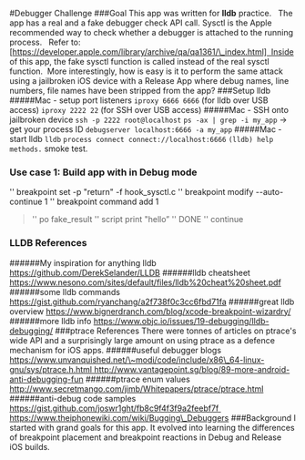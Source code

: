 #Debugger Challenge
###Goal
This app was written for **lldb** practice.   The app has a real and a fake debugger check API call.  Sysctl is the Apple recommended way to check whether a debugger is attached to the running process.    Refer to: [https://developer.apple.com/library/archive/qa/qa1361/\_index.html]  Inside of this app, the fake sysctl function is called instead of the real sysctl function.  More interestingly,  how is easy is it to perform the same attack using a jailbroken iOS device with a Release App where debug names, line numbers, file names have been stripped from the app?
###Setup lldb
#####Mac - setup port listeners
`iproxy 6666 6666`       (for lldb over USB access) `iproxy 2222 22`        (for SSH over USB access)
#####Mac - SSH onto jailbroken device
`ssh -p 2222 root@localhost` `ps -ax | grep -i my_app`  -> get your process ID `debugserver localhost:6666 -a my_app`
#####Mac - start lldb
`lldb` `process connect connect://localhost:6666` `(lldb) help methods.`  smoke test.
### Use case 1: Build app with in Debug mode
'' breakpoint set -p "return" -f hook_sysctl.c
'' breakpoint modify --auto-continue 1
'' breakpoint command add 1
> '' po fake_result
> '' script print "hello”
> '' DONE
'' continue
### LLDB References
######My inspiration for anything lldb
https://github.com/DerekSelander/LLDB
######lldb cheatsheet
https://www.nesono.com/sites/default/files/lldb%20cheat%20sheet.pdf
######some lldb commands
https://gist.github.com/ryanchang/a2f738f0c3cc6fbd71fa
######great lldb overview
https://www.bignerdranch.com/blog/xcode-breakpoint-wizardry/
######more lldb info
https://www.objc.io/issues/19-debugging/lldb-debugging/
###ptrace References
There were tonnes of articles on ptrace's wide API and a surprisingly large amount on using ptrace as a defence mechanism for iOS apps.
######useful debugger blogs
https://www.unvanquished.net/\~modi/code/include/x86\_64-linux-gnu/sys/ptrace.h.html http://www.vantagepoint.sg/blog/89-more-android-anti-debugging-fun
######ptrace enum values
http://www.secretmango.com/jimb/Whitepapers/ptrace/ptrace.html
######anti-debug code samples
https://gist.github.com/joswr1ght/fb8c9f4f3f9a2feebf7f https://www.theiphonewiki.com/wiki/Bugging\_Debuggers
###Background
I started with grand goals for this app.  It evolved into learning the differences of breakpoint placement and breakpoint reactions in Debug and Release iOS builds.  
